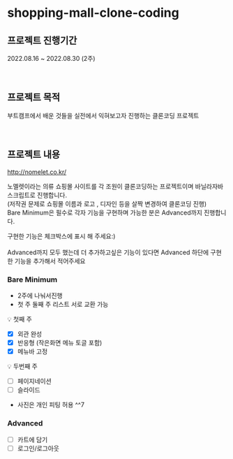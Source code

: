 # shopping-mall-clone-coding

## 프로젝트 진행기간

  2022.08.16 ~ 2022.08.30 (2주)
  <br/>
  <br/>
  <br/>
  
## 프로젝트 목적

부트캠프에서 배운 것들을 실전에서 익혀보고자 진행하는 클론코딩 프로젝트
  <br/>
  <br/>
  <br/>

## 프로젝트 내용

http://nomelet.co.kr/<br/>

노멜렛이라는 의류 쇼핑몰 사이트를 각 조원이 클론코딩하는 프로젝트이며 바닐라자바스크립트로 진행합니다.<br/>
(저작권 문제로 쇼핑몰 이름과 로고 , 디자인 등을 살짝 변경하여 클론코딩 진행)<br/>
Bare Minimum은 필수로 각자 기능을 구현하며 가능한 분은 Advanced까지 진행합니다.<br/>

구현한 기능은 체크박스에 표시 해 주세요:)<br/>
<br/>
Advanced까지 모두 했는데 더 추가하고싶은 기능이 있다면 Advanced 하단에 구현한 기능을 추가해서 적어주세요<br/>

### Bare Minimum 
- 2주에 나눠서진행 
- 첫 주 둘째 주 리스트 서로 교환 가능

<aside>
💡 첫째 주

- [x] 외관 완성
- [x] 반응형 (작은화면 메뉴 토글 포함)
- [x] 메뉴바 고정

💡 두번째 주 

- [ ] 페이지네이션
- [ ] 슬라이드
</aside>

- 사진은 개인 피팅 허용 ^^7

### Advanced

- [ ] 카트에 담기
- [ ] 로그인/로그아웃
